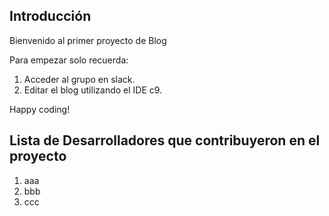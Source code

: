 
## Introducción

Bienvenido al primer proyecto de Blog

Para empezar solo recuerda:

1. Acceder al grupo en slack.
2. Editar el blog utilizando el IDE c9.

Happy coding!

## Lista de Desarrolladores que contribuyeron en el proyecto

1. aaa
2. bbb
3. ccc

